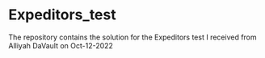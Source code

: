 # Expeditors_test
The repository contains the solution for the Expeditors test I received from Alliyah DaVault on Oct-12-2022 
